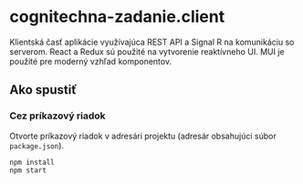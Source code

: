 # cognitechna-zadanie.client
Klientská časť aplikácie využívajúca REST API a Signal R na komunikáciu so serverom. React a Redux sú použité na vytvorenie reaktívneho UI. MUI je použité pre moderný vzhľad komponentov.
## Ako spustiť
### Cez príkazový riadok
Otvorte príkazový riadok v adresári projektu (adresár obsahujúci súbor `package.json`).
```
npm install
npm start
```
